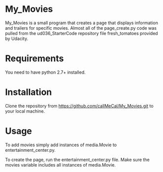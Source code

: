 # My_Movies
My_Movies is a small program that creates a page that displays
information and trailers for specific movies. Almost all of the page_create.py code was pulled from the ud036_StarterCode repository file fresh_tomatoes provided by Udacity.

# Requirements
You need to have python 2.7+ installed.

# Installation
Clone the repository from https://github.com/callMeCal/My_Movies.git to your local machine.

# Usage
To add movies simply add instances of media.Movie to entertainment_center.py.

To create the page, run the entertainment_center.py file. Make sure the movies variable includes all instances of media.Movie.